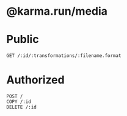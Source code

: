 # @karma.run/media

# Public

`GET /:id/:transformations/:filename.format`

# Authorized

`POST /`<br/>
`COPY /:id`<br/>
`DELETE /:id`<br/>
